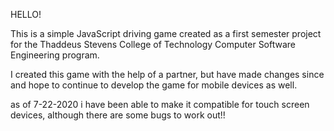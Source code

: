 HELLO!

This is a simple JavaScript driving game created as a first semester project for the Thaddeus Stevens College of Technology Computer Software Engineering program.

I created this game with the help of a partner, but have made changes since and hope to continue to develop the game for mobile devices as well.

as of 7-22-2020 i have been able to make it compatible for touch screen devices, although there are some bugs to work out!!


